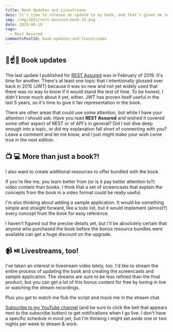 ```yaml
---
title: Book Updates and Livestreams
desc: It's time to release an update to my book, and that's given me some thoughts on other ways it can enrich your learning.
img: /img/2021/rest-assured-book-3d.png
date: 2020-08-19
tags:
  - Rest Assured
commentsPostId: book-updates-and-livestreams
---
```


## 📘☝️📅 Book updates

The last update I published for [REST Assured](https://restassuredbook.com) was in February of 2019. It's time for another. There's at least one topic that I intentionally glossed over back in 2015 (JWT) because it was so new and not yet widely used that there was no way to know if it would stand the test of time. To be honest, I didn't know much about it yet, either. JWT has proven itself useful in the last 5 years, so it's time to give it fair representation in the book.

There are other areas that could use some attention, but while I have your attention I should ask: Have you read **REST Assured** and wished it covered some other aspect of REST or of API's in general? Did I not dive deep enough into a topic, or did my explanation fall short of connecting with you? Leave a comment and let me know, and I just might make your wish come true in the next edition.

## 📺 💻 More than just a book?!

I also want to create additional resources to offer bundled with the book.

If you're like me, you learn better from (or is it pay better attention to?) video content than books. I think that a set of screencasts that explain the concepts from the book in a video format could be really useful.

I'm also thinking about adding a sample application. It would be something simple and straight forward, like a todo list, but it would implement (almost?) every concept from the book for easy reference.

I haven't figured out the precise details yet, but I'll be absolutely certain that anyone who purchased the book before the bonus resource bundles were available can get a huge discount on the upgrade.

## 📹 ⏯️ Livestreams, too!

I've taken an interest in livestream video lately, too. I'd like to stream the entire process of updating the book and creating the screencasts and sample application. The streams are sure to be less refined than the final product, but you can get a lot of this bonus content for free by tuning in live or watching the stream recordings.

Plus you get to watch me flub the script and mock me in the stream chat.

[Subscribe to my YouTube channel](https://www.youtube.com/channel/UCOeYypSs8QoqX6AgA5eqGEg?sub_confirmation=1) (and be sure to click the bell that appears next to the subscribe button) to get notifications when I go live. I don't have a specific schedule in mind yet, but I'm thinking I might set aside one or two nights per week to stream & work.
